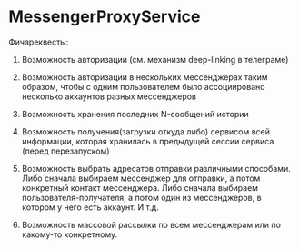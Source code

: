 # MessengerProxyService

Фичареквесты:
1) Возможность авторизации (см. механизм deep-linking в телеграме)

2) Возможность авторизации в нескольких мессенджерах таким образом, чтобы с одним пользователем было ассоциировано несколько аккаунтов разных мессенджеров
3) Возможность хранения последних N-сообщений истории
4) Возможность получения(загрузки откуда либо) сервисом всей информации, которая хранилась в предыдущей сессии сервиса (перед перезапуском)
5) Возможность выбрать адресатов отправки различными способами. Либо сначала выбираем мессенджер для отправки, а потом конкретный контакт мессенджера. Либо сначала выбираем пользователя-получателя, а потом один из мессенджеров, в котором у него есть аккаунт. И т.д.
6) Возможность массовой рассылки по всем мессенджерам или по какому-то конкретному.
